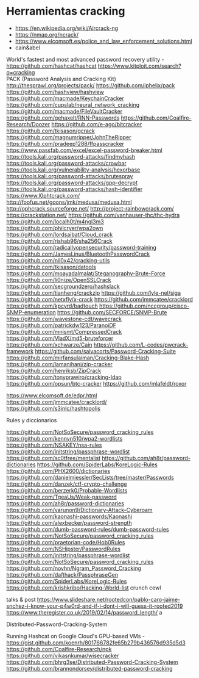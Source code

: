 # Herramientas cracking

* https://en.wikipedia.org/wiki/Aircrack-ng
* https://nmap.org/ncrack/
* https://www.elcomsoft.es/police_and_law_enforcement_solutions.html
* cain&abel

World's fastest and most advanced password recovery utility - https://github.com/hashcat/hashcat
https://www.kitploit.com/search?q=cracking	
PACK (Password Analysis and Cracking Kit) http://thesprawl.org/projects/pack/
https://github.com/iphelix/pack
https://github.com/hashview/hashview
https://github.com/macmade/KeychainCracker
https://github.com/cupslab/neural_network_cracking
https://github.com/macmade/FileVaultCracker
https://github.com/gehaxelt/RNN-Passwords
https://github.com/Coalfire-Research/Doozer
https://github.com/e-ago/bitcracker
https://github.com/tkisason/gcrack
https://github.com/magnumripper/JohnTheRipper
https://github.com/pradeep1288/ffpasscracker
https://www.passfab.com/excel/excel-password-breaker.html
https://tools.kali.org/password-attacks/findmyhash
https://tools.kali.org/password-attacks/crowbar
https://tools.kali.org/vulnerability-analysis/hexorbase
https://tools.kali.org/password-attacks/brutespray
https://tools.kali.org/password-attacks/gpp-decrypt
https://tools.kali.org/password-attacks/hash-identifier
https://www.l0phtcrack.com/
http://foofus.net/goons/jmk/medusa/medusa.html
http://ophcrack.sourceforge.net/
http://project-rainbowcrack.com/
https://crackstation.net/
https://github.com/vanhauser-thc/thc-hydra
https://github.com/localh0t/m4ngl3m3
https://github.com/philcryer/wpa2own
https://github.com/lordsaibat/Cloud_crack
https://github.com/rishab96/sha256Crack
https://github.com/radicallyopensecurity/password-training
https://github.com/JamesLinus/BluetoothPasswordCrack
https://github.com/nil0x42/cracking-utils
https://github.com/tkisason/datools
https://github.com/moayadalmalat/Steganography-Brute-Force
https://github.com/li0nize/OpenSSLCrack
https://github.com/secgroundzero/hashslack
https://github.com/tianheng/crackzip
https://github.com/lyle-nel/siga
https://github.com/netxfly/x-crack
https://github.com/jmmcatee/cracklord
https://github.com/kpcyrd/badtouch
https://github.com/nccgroup/cisco-SNMP-enumeration
https://github.com/SECFORCE/SNMP-Brute
https://github.com/wavestone-cdt/wavecrack
https://github.com/patrickdw123/ParanoiDF
https://github.com/mnismt/CompressedCrack
https://github.com/VladX/md5-bruteforcer
https://github.com/xchwarze/Cain
https://github.com/L-codes/pwcrack-framework
https://github.com/salvacorts/Password-Cracking-Suite
https://github.com/mirfansulaiman/Cracking-Blake-Hash
https://github.com/lamanihani/zip-cracker
https://github.com/henriksb/ZipCrack
https://github.com/tonyprawiro/cracking-ldap
https://github.com/opsun/btc-cracker
https://github.com/mlafeldt/roxor

https://www.elcomsoft.de/edpr.html
https://github.com/jmmcatee/cracklord/
https://github.com/s3inlc/hashtopolis

Rules y diccionarios

https://github.com/NotSoSecure/password_cracking_rules
https://github.com/kennyn510/wpa2-wordlists
https://github.com/NSAKEY/nsa-rules
https://github.com/initstring/passphrase-wordlist
https://github.com/sc0tfree/mentalist
https://github.com/ah8r/password-dictionaries
https://github.com/SpiderLabs/KoreLogic-Rules
https://github.com/PHX2600/dictionaries
https://github.com/danielmiessler/SecLists/tree/master/Passwords
https://github.com/danzek/ctf-crypto-challenge
https://github.com/berzerk0/Probable-Wordlists
https://github.com/TgeaUs/Weak-password
https://github.com/ah8r/password-dictionaries
https://github.com/varunon9/Dictionary-Attack-Cyberoam
https://github.com/kaonashi-passwords/Kaonashi
https://github.com/alexbecker/password-strength
https://github.com/dumb-password-rules/dumb-password-rules
https://github.com/NotSoSecure/password_cracking_rules
https://github.com/praetorian-code/Hob0Rules
https://github.com/NSHipster/PasswordRules
https://github.com/initstring/passphrase-wordlist
https://github.com/NotSoSecure/password_cracking_rules
https://github.com/novhn/Ngram_Password_Cracking
https://github.com/dafthack/PassphraseGen
https://github.com/SpiderLabs/KoreLogic-Rules
https://github.com/krishkribo/Hacking-World-list
crunch
cewl

talks & post
https://www.slideshare.net/rootedcon/pablo-caro-jaime-snchez-i-know-your-p4w0rd-and-if-i-dont-i-will-guess-it-rooted2019
https://www.theregister.co.uk/2019/02/14/password_length/
a

Distributed-Password-Cracking-System

Running Hashcat on Google Cloud's GPU-based VMs - https://gist.github.com/koenrh/801766782fe65b279b436576d935d5d3
https://github.com/Coalfire-Research/npk
https://github.com/vikasnkumar/wisecracker
https://github.com/bhrg3se/Distributed-Password-Cracking-System
https://github.com/brannondorsey/distributed-password-cracking







